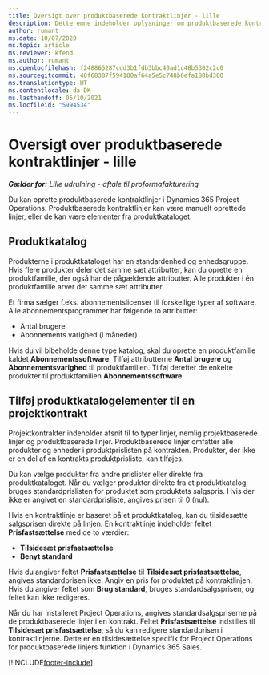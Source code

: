 ```yaml
---
title: Oversigt over produktbaserede kontraktlinjer - lille
description: Dette emne indeholder oplysninger om produktbaserede kontraktlinjer.
author: rumant
ms.date: 10/07/2020
ms.topic: article
ms.reviewer: kfend
ms.author: rumant
ms.openlocfilehash: f248865287cdd3b1fdb3bbc40ad1c48b5302c2c0
ms.sourcegitcommit: 40f68387f594180af64a5e5c748b6efa188bd300
ms.translationtype: HT
ms.contentlocale: da-DK
ms.lasthandoff: 05/10/2021
ms.locfileid: "5994534"
---
```

# <a name="product-based-contract-lines-overview---lite"></a>Oversigt over produktbaserede kontraktlinjer - lille

_**Gælder for:** Lille udrulning - aftale til proformafakturering_

Du kan oprette produktbaserede kontraktlinjer i Dynamics 365 Project Operations. Produktbaserede kontraktlinjer kan være manuelt oprettede linjer, eller de kan være elementer fra produktkataloget.

## <a name="product-catalog"></a>Produktkatalog

Produkterne i produktkataloget har en standardenhed og enhedsgruppe. Hvis flere produkter deler det samme sæt attributter, kan du oprette en produktfamilie, der også har de pågældende attributter. Alle produkter i én produktfamilie arver det samme sæt attributter.

Et firma sælger f.eks. abonnementslicenser til forskellige typer af software. Alle abonnementsprogrammer har følgende to attributter:

- Antal brugere
- Abonnements varighed (i måneder)

Hvis du vil bibeholde denne type katalog, skal du oprette en produktfamilie kaldet **Abonnementssoftware**. Tilføj attributterne **Antal brugere** og **Abonnementsvarighed** til produktfamilien. Tilføj derefter de enkelte produkter til produktfamilien **Abonnementssoftware**.

## <a name="add-product-catalog-items-to-a-project-contract"></a>Tilføj produktkatalogelementer til en projektkontrakt

Projektkontrakter indeholder afsnit til to typer linjer, nemlig projektbaserede linjer og produktbaserede linjer. Produktbaserede linjer omfatter alle produkter og enheder i produktprislisten på kontrakten. Produkter, der ikke er en del af en kontrakts produktprisliste, kan tilføjes.

Du kan vælge produkter fra andre prislister eller direkte fra produktkataloget. Når du vælger produkter direkte fra et produktkatalog, bruges standardprislisten for produktet som produktets salgspris. Hvis der ikke er angivet en standardprisliste, angives prisen til 0 (nul).

Hvis en kontraktlinje er baseret på et produktkatalog, kan du tilsidesætte salgsprisen direkte på linjen. En kontraktlinje indeholder feltet **Prisfastsættelse** med de to værdier:

- **Tilsidesæt prisfastsættelse**
- **Benyt standard**

Hvis du angiver feltet **Prisfastsættelse** til **Tilsidesæt prisfastsættelse**, angives standardprisen ikke. Angiv en pris for produktet på kontraktlinjen. Hvis du angiver feltet som **Brug standard**, bruges standardsalgsprisen, og feltet kan ikke redigeres.

Når du har installeret Project Operations, angives standardsalgspriserne på de produktbaserede linjer i en kontrakt. Feltet **Prisfastsættelse** indstilles til **Tilsidesæt prisfastsættelse**, så du kan redigere standardprisen i kontraktlinjerne. Dette er en tilsidesættelse specifik for Project Operations for produktbaserede linjers funktion i Dynamics 365 Sales.


[!INCLUDE[footer-include](../../includes/footer-banner.md)]